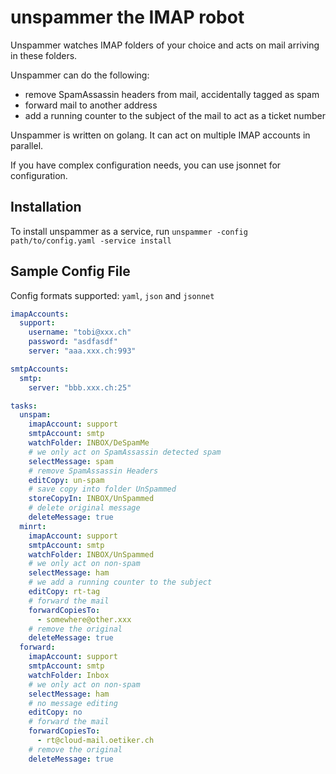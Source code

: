 # unspammer the IMAP robot

Unspammer watches IMAP folders of your choice and acts on mail arriving in these folders.

Unspammer can do the following:

* remove SpamAssassin headers from mail, accidentally tagged as spam
* forward mail to another address
* add a running counter to the subject of the mail to act as a ticket number

Unspammer is written on golang. It can act on multiple IMAP accounts in parallel.

If you have complex configuration needs, you can use jsonnet for configuration.

## Installation

To install unspammer as a service, run `unspammer -config path/to/config.yaml -service install`

## Sample Config File

Config formats supported: `yaml`, `json` and `jsonnet`

```yaml
imapAccounts:
  support:
    username: "tobi@xxx.ch"
    password: "asdfasdf"
    server: "aaa.xxx.ch:993"

smtpAccounts:
  smtp:
    server: "bbb.xxx.ch:25"

tasks:
  unspam:
    imapAccount: support
    smtpAccount: smtp
    watchFolder: INBOX/DeSpamMe
    # we only act on SpamAssassin detected spam
    selectMessage: spam
    # remove SpamAssassin Headers
    editCopy: un-spam
    # save copy into folder UnSpammed
    storeCopyIn: INBOX/UnSpammed
    # delete original message
    deleteMessage: true
  minrt:
    imapAccount: support
    smtpAccount: smtp
    watchFolder: INBOX/UnSpammed
    # we only act on non-spam
    selectMessage: ham
    # we add a running counter to the subject
    editCopy: rt-tag
    # forward the mail
    forwardCopiesTo:
      - somewhere@other.xxx
    # remove the original
    deleteMessage: true
  forward:
    imapAccount: support
    smtpAccount: smtp
    watchFolder: Inbox
    # we only act on non-spam
    selectMessage: ham
    # no message editing
    editCopy: no
    # forward the mail
    forwardCopiesTo:
      - rt@cloud-mail.oetiker.ch    
    # remove the original
    deleteMessage: true
 ```
